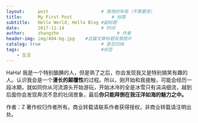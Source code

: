 ```yaml
---
layout:     post                    # 使用的布局（不需要改）
title:      My First Post               # 标题 
subtitle:   Hello World, Hello Blog #副标题
date:       2017-11-14              # 时间
author:     zhangzhe                      # 作者
header-img: img/404-bg.jpg    #这篇文章标题背景图片
catalog: true                       # 是否归档
tags:                               #标签
    - 生活
---
```


HaHa!
我是一个特别腼腆的人，但是熟了之后，你会发现我又是特别搞笑有趣的人。认识我会是一个**漫长的颠覆性**的过程。所以，刚开始和我接触，可能会经历一段冰期，就如同你从河流源头开始游玩，开始冰冷的全是冰雪只有涓涓细流，越到后面你会发现奔流不息的壮阔景象，最后**你只能拜倒在我汪洋如海的魅力之中。**


作者：Z
著作权归作者所有。商业转载请联系作者获得授权，非商业转载请注明出处。

